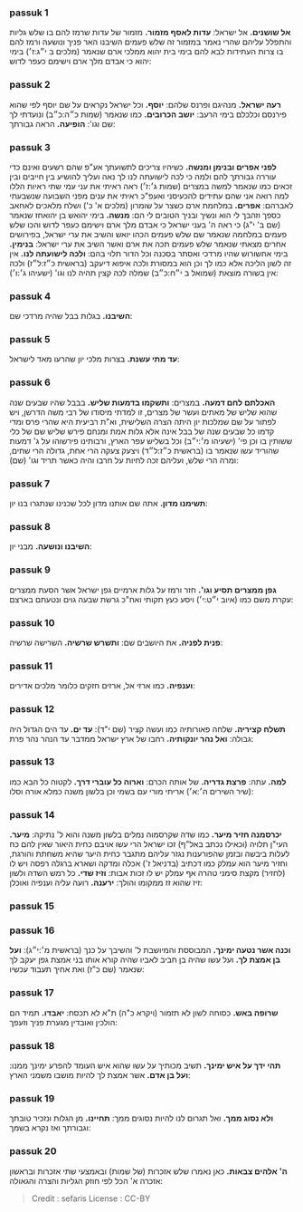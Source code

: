 
### passuk 1
<b>אל שושנים.</b> אל ישראל:
<b>עדות לאסף מזמור.</b> מזמור של עדות שרמז להם בו שלש גליות והתפלל עליהם שהרי נאמר במזמור זה שלש פעמים השיבנו האר פניך ונושעה ורמז להם בו צרות העתידות לבא להם בימי בית יהוא ממלכי ארם שנאמר (מלכים ב י״ג:ז׳) בימי יהוא כי אבדם מלך ארם וישימם כעפר לדוש:

### passuk 2
<b>רעה ישראל.</b> מנהיגם ופרנס שלהם:
<b>יוסף.</b> וכל ישראל נקראים על שם יוסף לפי שהוא פירנסם וכלכלם בימי הרעב:
<b>יושב הכרובים.</b> כמו שנאמר (שמות כ״ה:כ״ב) ונועדתי לך שם וגו':
<b>הופיעה.</b> הראה גבורתך:

### passuk 3
<b>לפני אפרים ובנימן ומנשה.</b> כשיהיו צריכים לתשועתך אע"פ שהם רשעים ואינם כדי עוררה גבורתך להם ולמה כי לכה לישועתה לנו לך נאה ועליך להושיע בין חייבים ובין זכאים כמו שנאמר למשה במצרים (שמות ג׳:ז׳) ראה ראיתי את עני עמי שתי ראיות הללו למה רואה אני שהם עתידים להכעיסני ואעפ"כ ראיתי את ענים מפני השבועה שנשבעתי לאברהם:
<b>אפרים.</b> במלחמת ארם כשצר על שומרון (מלכים א' כ') ושלח מלאכים לאחאב כספך וזהבך לי הוא ונשיך ובניך הטובים לי הם:
<b>מנשה.</b> בימי יהואש בן יהואחז שנאמר (שם ב' י"ג) כי ראה ה' בעני ישראל כי אבדם מלך ארם וישימם כעפר לדוש והכו שלש פעמים במלחמה שנאמר שם שלש פעמים הכהו יואש והשיב את ערי ישראל, בפירושים אחרים מצאתי שנאמר שלש פעמים תכה את ארם ואשר השיב את ערי ישראל:
<b>בנימין.</b> בימי אחשורוש שהיו מרדכי ואסתר בסכנה וכל הדור תלוי בהם:
<b>ולכה לישועתה לנו.</b> אין זה לשון הליכה אלא כמו לך וכן הוא במסורת ולכה איפוא דיעקב (בראשית כ״ז:ל״ז) ולכה אין בשורה מוצאת (שמואל ב י״ח:כ״ב) שמלה לכה קצין תהיה לנו וגו' (ישעיהו ג׳:ו׳):

### passuk 4
<b>השיבנו.</b> בגלות בבל שהיה מרדכי שם:

### passuk 5
<b>עד מתי עשנת.</b> בצרות מלכי יון שהרעו מאד לישראל:

### passuk 6
<b>האכלתם לחם דמעה.</b> במצרים:
<b>ותשקמו בדמעות שליש.</b> בבבל שהיו שבעים שנה שהוא שליש של מאתים ועשר של מצרים, זו למדתי מיסודו של רבי משה הדרשן, ויש לפתור על שם שמלכות יון היתה הצרה השלישית, וא"ת רביעית היא שהרי פרס ומדי קדמו כל שבעים שנה של בבל אינה אלא גלות אמת ומנחם פירש שליש שם של כלי ששותין בו וכן פי' (ישעיהו מ׳:י״ב) וכל בשליש עפר הארץ, ורבותינו פירשוהו על ג' דמעות שהוריד עשו שנאמר בו (בראשית כ״ז:ל״ד) ויצעק צעקה הרי אחת, גדולה הרי שתים, ומרה הרי שלש, ועליהם זכה לחיות על חרבו והיה כאשר תריד וגו' (שם):

### passuk 7
<b>תשימנו מדון.</b> אתה שם אותנו מדון לכל שכנינו שנתגרו בנו יון:

### passuk 8
<b>השיבנו ונושעה.</b> מבני יון:

### passuk 9
<b>גפן ממצרים תסיע וגו'.</b> חזר ורמז על גלות ארמיים גפן ישראל אשר הסעת ממצרים עקרת משם כמו (איוב י״ט:י׳) ויסע כעץ תקותי ואח"כ גרשת שבעה גוים ונטעתם בארצם:

### passuk 10
<b>פנית לפניה.</b> את היושבים שם:
<b>ותשרש שרשיה.</b> השרישה שרשיה:

### passuk 11
<b>וענפיה.</b> כמו ארזי אל, ארזים חזקים כלומר מלכים אדירים:

### passuk 12
<b>תשלח קציריה.</b> שלחה פאורותיה כמו ועשה קציר (שם י"ד):
<b>עד ים.</b> עד הים הגדול היה גבולה:
<b>ואל נהר יונקותיה.</b> רחבו של ארץ ישראל ממדבר עד הנהר נהר פרת:

### passuk 13
<b>למה.</b> עתה:
<b>פרצת גדריה.</b> של אותה הכרם:
<b>וארוה כל עוברי דרך.</b> לקטוה כל הבא כמו (שיר השירים ה׳:א׳) אריתי מורי עם בשמי וכן בלשון משנה כמלא אורה וסלו:

### passuk 14
<b>יכרסמנה חזיר מיער.</b> כמו שדה שקרסמוה נמלים בלשון משנה והוא ל' נתיקה:
<b>מיער.</b> העי"ן תלויה (וכאילו נכתב באל"ף) זכו ישראל הרי עשו אויבם כחית היאור שאין להם כח לעלות ביבשה ובזמן שהפורענות נגזר עליהם מתגבר כחית היער שהיא משחתת והורגת, וחזיר מיער הוא עמלק כמו דכתיב (בדניאל ז') אכלה ומדקה ושארא ברגלה רפסה ויש לו (לחזיר) מקצת סימני טהרה אף עמלק יש לו זכות אבות:
<b>וזיז שדי.</b> כל רמש השדה ולשון זיז שהוא זז ממקומו והולך:
<b>ירענה.</b> רועה עליה וענפיה ואוכלן:

### passuk 15

### passuk 16
<b>וכנה אשר נטעה ימינך.</b> המבוססת והמיושבת ל' והשיבך על כנך (בראשית מ׳:י״ג):
<b>ועל בן אמצת לך.</b> ועל עשו שהיה בן חביב לאביו שהיה קורא אותו בני אמצת גפן יעקב לך שנאמר (שם כ"ז) ואת אחיך תעבוד עכשיו:

### passuk 17
<b>שרופה באש.</b> כסוחה לשון לא תזמור (ויקרא כ"ה) ת"א לא תכסח:
<b>יאבדו.</b> תמיד הם הולכין ואובדין מגערת פניך וזעפך:

### passuk 18
<b>תהי ידך על איש ימינך.</b> תשיב מכותיך על עשו שהוא איש העומד להפרע ימינך ממנו:
<b>ועל בן אדם.</b> אשר אמצת לך להיות מושבו משמני הארץ:

### passuk 19
<b>ולא נסוג ממך.</b> ואל תגרום לנו להיות נסוגים ממך:
<b>תחיינו.</b> מן הגלות ונזכיר טובתך וגבורתך ואז נקרא בשמך:

### passuk 20
<b>ה' אלהים צבאות.</b> כאן נאמרו שלש אזכרות (של שמות) ובאמצעי שתי אזכרות ובראשון אזכרה א' הכל לפי חוזק הגליות והצרה והגאולה:

>Credit : sefaris
>License : CC-BY